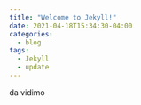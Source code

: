 ```yaml
---
title: "Welcome to Jekyll!"
date: 2021-04-18T15:34:30-04:00
categories:
  - blog
tags:
  - Jekyll
  - update
---
```

da vidimo
